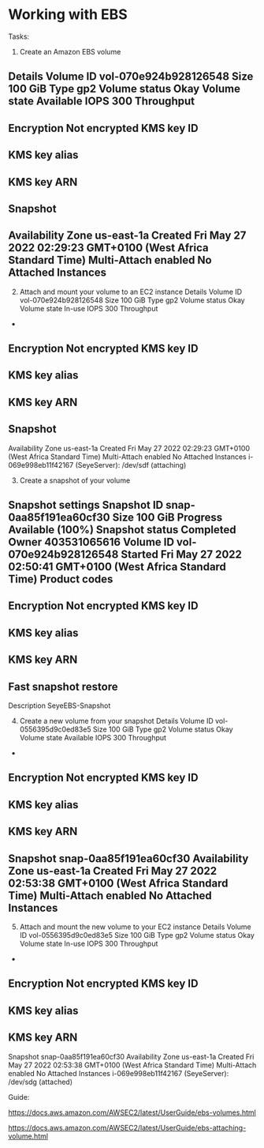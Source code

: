 #  Working with EBS

Tasks:
1. Create an Amazon EBS volume

Details
Volume ID
vol-070e924b928126548
Size
100 GiB
Type
gp2
Volume status
Okay
Volume state
Available
IOPS
300
Throughput
-
Encryption
Not encrypted
KMS key ID
-
KMS key alias
-
KMS key ARN
-
Snapshot
-
Availability Zone
us-east-1a
Created
Fri May 27 2022 02:29:23 GMT+0100 (West Africa Standard Time)
Multi-Attach enabled
No
Attached Instances
-

2. Attach and mount your volume to an EC2 instance
Details
Volume ID
vol-070e924b928126548
Size
100 GiB
Type
gp2
Volume status
Okay
Volume state
In-use
IOPS
300
Throughput
-
Encryption
Not encrypted
KMS key ID
-
KMS key alias
-
KMS key ARN
-
Snapshot
-
Availability Zone
us-east-1a
Created
Fri May 27 2022 02:29:23 GMT+0100 (West Africa Standard Time)
Multi-Attach enabled
No
Attached Instances
i-069e998eb11f42167 (SeyeServer): /dev/sdf (attaching)

3. Create a snapshot of your volume

Snapshot settings
Snapshot ID
snap-0aa85f191ea60cf30
Size
100 GiB
Progress
Available (100%)
Snapshot status
Completed
Owner
403531065616
Volume ID
vol-070e924b928126548
Started
Fri May 27 2022 02:50:41 GMT+0100 (West Africa Standard Time)
Product codes
-
Encryption
Not encrypted
KMS key ID
-
KMS key alias
-
KMS key ARN
-
Fast snapshot restore
-
Description
SeyeEBS-Snapshot

4. Create a new volume from your snapshot
Details
Volume ID
vol-0556395d9c0ed83e5
Size
100 GiB
Type
gp2
Volume status
Okay
Volume state
Available
IOPS
300
Throughput
-
Encryption
Not encrypted
KMS key ID
-
KMS key alias
-
KMS key ARN
-
Snapshot
snap-0aa85f191ea60cf30
Availability Zone
us-east-1a
Created
Fri May 27 2022 02:53:38 GMT+0100 (West Africa Standard Time)
Multi-Attach enabled
No
Attached Instances
-

5. Attach and mount the new volume to your EC2 instance
Details
Volume ID
vol-0556395d9c0ed83e5
Size
100 GiB
Type
gp2
Volume status
Okay
Volume state
In-use
IOPS
300
Throughput
-
Encryption
Not encrypted
KMS key ID
-
KMS key alias
-
KMS key ARN
-
Snapshot
snap-0aa85f191ea60cf30
Availability Zone
us-east-1a
Created
Fri May 27 2022 02:53:38 GMT+0100 (West Africa Standard Time)
Multi-Attach enabled
No
Attached Instances
i-069e998eb11f42167 (SeyeServer): /dev/sdg (attached)


Guide:

https://docs.aws.amazon.com/AWSEC2/latest/UserGuide/ebs-volumes.html

https://docs.aws.amazon.com/AWSEC2/latest/UserGuide/ebs-attaching-volume.html
